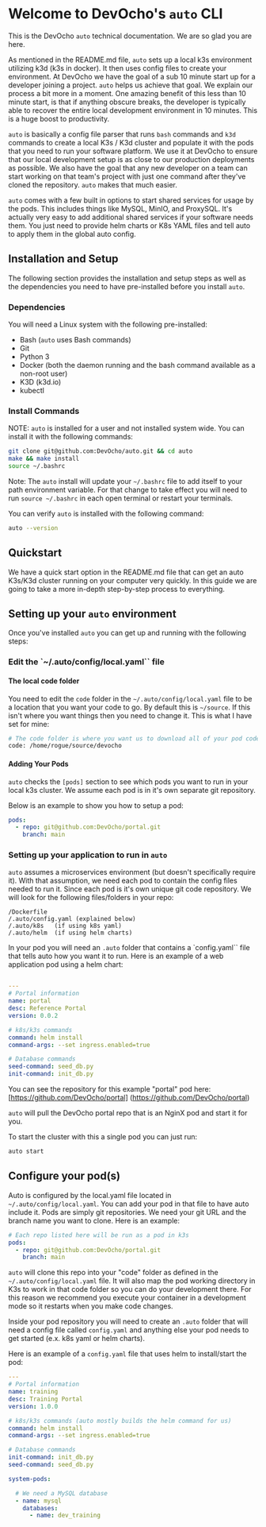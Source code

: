 # Welcome to DevOcho's `auto` CLI

This is the DevOcho `auto` technical documentation.  We are so glad you are here.

As mentioned in the README.md file, `auto` sets up a local k3s environment
utilizing k3d (k3s in docker).  It then uses config files to create
your environment.  At DevOcho we have the goal of a sub 10 minute start up
for a developer joining a project.  `auto` helps us achieve that goal.  We
explain our process a bit more in a moment.  One amazing
benefit of this less than 10 minute start, is that if anything obscure
breaks, the developer is typically able to recover the entire
local development environment in 10 minutes.  This is a huge boost to
productivity.

`auto` is basically a config file parser that runs `bash` commands and `k3d`
commands to create a local K3s / K3d cluster and populate it with the pods
that you need to run your software platform.  We use it at DevOcho to ensure
that our local development setup is as close to our production deployments
as possible.  We also have the goal that any new developer on a team can
start working on that team's project with just one command after they've
cloned the repository.  `auto` makes that much easier.

`auto` comes with a few built in options to start shared services for usage
by the pods.  This includes things like MySQL, MinIO, and ProxySQL.  It's
actually very easy to add additional shared services if your software needs them.
You just need to provide helm charts or K8s YAML files and tell auto to apply
them in the global auto config.


## Installation and Setup

The following section provides the installation and setup steps as well as
the dependencies you need to have pre-installed before you install `auto`.

### Dependencies
You will need a Linux system with the following pre-installed:

- Bash (`auto` uses Bash commands)
- Git
- Python 3
- Docker (both the daemon running and the bash command available as a
  non-root user)
- K3D (k3d.io)
- kubectl

### Install Commands

NOTE: `auto` is installed for a user and not installed system wide.
You can install it with the following commands:

```bash
git clone git@github.com:DevOcho/auto.git && cd auto
make && make install
source ~/.bashrc
```

Note: The `auto` install will update your `~/.bashrc` file to add itself to your path environment
variable.  For that change to take effect you will need to run `source ~/.bashrc` in each
open terminal or restart your terminals.

You can verify `auto` is installed with the following command:

```bash
auto --version
```


## Quickstart

We have a quick start option in the README.md file that can get an auto K3s/K3d
cluster running on your computer very quickly.  In this guide we are going to
take a more in-depth step-by-step process to everything.


## Setting up your `auto` environment

Once you've installed `auto` you can get up and running with the following steps:

### Edit the `~/.auto/config/local.yaml`` file

#### The local code folder

You need to edit the `code` folder in the `~/.auto/config/local.yaml` file to
be a location that you want your code to go.  By default this is `~/source`.
If this isn't where you want things then you need to change it.  This is what
I have set for mine:

```bash
# The code folder is where you want us to download all of your pod code repositories
code: /home/rogue/source/devocho
```

#### Adding Your Pods

`auto` checks the `[pods]` section to see which pods you want to run in
your local k3s cluster.  We assume each pod is in it's own separate git
repository.

Below is an example to show you how to setup a pod:

```yaml
pods:
  - repo: git@github.com:DevOcho/portal.git
    branch: main
```

### Setting up your application to run in `auto`

`auto` assumes a microservices environment (but doesn't specifically require
it).  With that assumption, we need each pod to contain the config files needed
to run it.  Since each pod is it's own unique git code repository.  We will look
for the following files/folders in your repo:

```
/Dockerfile
/.auto/config.yaml (explained below)
/.auto/k8s   (if using k8s yaml)
/.auto/helm  (if using helm charts)
```

In your pod you will need an `.auto` folder that contains a `config.yaml``
file that tells auto how you want it to run.  Here is an example of a
web application pod using a helm chart:

```yaml

---
# Portal information
name: portal
desc: Reference Portal
version: 0.0.2

# k8s/k3s commands
command: helm install
command-args: --set ingress.enabled=true

# Database commands
seed-command: seed_db.py
init-command: init_db.py
```

You can see the repository for this example "portal" pod here:
[https://github.com/DevOcho/portal] (https://github.com/DevOcho/portal)

`auto` will pull the DevOcho portal repo that is an NginX pod and
start it for you.

To start the cluster with this a single pod you can just run:

```bash
auto start
```

## Configure your pod(s)

Auto is configured by the local.yaml file located in `~/.auto/config/local.yaml`.  You can add your
pod in that file to have auto include it.  Pods are simply git repositories.  We need your git URL
and the branch name you want to clone.  Here is an example:

```yaml
# Each repo listed here will be run as a pod in k3s
pods:
  - repo: git@github.com:DevOcho/portal.git
    branch: main
```

`auto` will clone this repo into your "code" folder as defined in the `~/.auto/config/local.yaml` file.
It will also map the pod working directory in K3s to work in that code folder so you can do
your development there.  For this reason we recommend you execute your container in a development
mode so it restarts when you make code changes.

Inside your pod repository you will need to create an `.auto` folder that will need a config file called `config.yaml` and anything else your pod needs to get started (e.x. k8s yaml or helm charts).

Here is an example of a `config.yaml` file that uses helm to install/start the pod:

```yaml
---
# Portal information
name: training
desc: Training Portal
version: 1.0.0

# k8s/k3s commands (auto mostly builds the helm command for us)
command: helm install
command-args: --set ingress.enabled=true

# Database commands
init-command: init_db.py
seed-command: seed_db.py

system-pods:

  # We need a MySQL database
  - name: mysql
    databases:
      - name: dev_training
```
